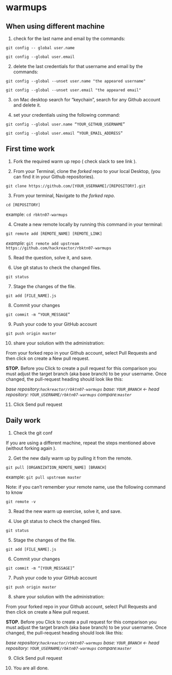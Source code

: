 # warmups

## When using different machine

1. check for the last name and email by the commands:

`git config -- global user.name`

`git config --global user.email`

2. delete the last credentials for that username and email by the commands:

`git config --global --unset user.name "the appeared username"`

`git config --global --unset user.email "the appeared email"`

3. on Mac desktop search for “keychain”, search for any Github account and delete it.

4. set your credentials using the following command:

`git config --global user.name “YOUR_GITHUB_USERNAME”`

`git config --global user.email “YOUR_EMAIL_ADDRESS”`

## First time work

1. Fork the required warm up repo ( check slack to see link ).

2. From your Terminal, clone the _forked_ repo to your local Desktop, (you can find it in your Github repositories).

`git clone https://github.com/[YOUR_USERNAME]/[REPOSITORY].git`

3. From your terminal, Navigate to _the forked repo_.

`cd [REPOSITORY]`

example: `cd rbktn07-warmups`

4. Create a new remote locally by running this command in your terminal:

`git remote add [REMOTE_NAME] [REMOTE_LINK]`

_example:_ `git remote add upstream https://github.com/hackreactor/rbktn07-warmups`

5. Read the question, solve it, and save.

6. Use git status to check the changed files.

`git status`

7. Stage the changes of the file.

`git add [FILE_NAME].js`

8. Commit your changes

`git commit -m “YOUR_MESSAGE”`

9. Push your code to your GitHub account

`git push origin master`

10. share your solution with the administration:

From your forked repo in your Github account, select Pull Requests and then click on create a New pull request.

**STOP.** Before you Click to create a pull request for this comparison you must adjust the target branch (aka base branch) to be your username. Once changed, the pull-request heading should look like this:

_base repository:`hackreactor/rbktn07-warmups` base: `YOUR_BRANCH` <- head repository: `YOUR_USERNAME/rbktn07-warmups` compare:`master`_

11. Click Send pull request

## Daily work

1. Check the git conf

If you are using a different machine, repeat the steps mentioned above (without forking again ).

2. Get the new daily warm up by pulling it from the remote.

`git pull [ORGANIZATION_REMOTE_NAME] [BRANCH]`

example: `git pull upstream master`

Note: if you can’t remember your remote name, use the following command to know

`git remote -v`

3. Read the new warm up exercise, solve it, and save.

4. Use git status to check the changed files.

`git status`

5. Stage the changes of the file.

`git add [FILE_NAME].js`

6. Commit your changes

`git commit -m “[YOUR_MESSAGE]”`

7. Push your code to your GitHub account

`git push origin master`

8. share your solution with the administration:

From your forked repo in your Github account, select Pull Requests and then click on create a New pull request.

**STOP.** Before you Click to create a pull request for this comparison you must adjust the target branch (aka base branch) to be your username. Once changed, the pull-request heading should look like this:

_base repository:`hackreactor/rbktn07-warmups` base: `YOUR_BRANCH` <- head repository: `YOUR_USERNAME/rbktn07-warmups` compare:`master`_

9. Click Send pull request

10. You are all done.
